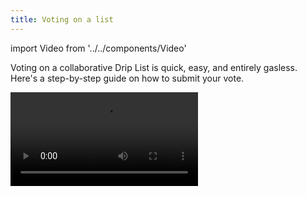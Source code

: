 ```yaml
---
title: Voting on a list
---
```


import Video from '../../components/Video'

Voting on a collaborative Drip List is quick, easy, and entirely gasless. Here's a step-by-step guide on how to submit your vote.

<Video src='/video/how-to-vote.mp4' caption="Voting on a collaborative Drip List. The list in this example is pre-configured with a set of possible recipients, and has hidden collaborators." />

## Step-by-step

1. **Navigate to the Drip List in voting.** Either follow a link directly to the Drip List in voting, or open the Drips App and find its creator's profile by using the Search button in the top-right corner.
2. **Connect your wallet.** Click "Connect" in the top-right corner and choose the wallet address that you are eligible to vote with.
3. **Click "Cast your vote".** If the currently-connected wallet address is a collaborator for the given list, the button will appear in the "Collaborators" section automatically.
4. **Assign percentages.** If the list has a set of pre-configured recipients, assign percentages to them according to your will. If there are no pre-configured recipients, first add any set of open-source GitHub repositories, other Drip Lists, or Ethereum addresses. Your percentages must add up to 100% before you can proceed.
5. **Submit your vote.** Once your percentages are assigned, click Submit, and confirm the vote signature in your wallet. Voting is off-chain, and entirely gasless. You'll be able to change your vote at any point within the voting period.
6. **Wait for the results.** If the Drip List in question is configured to hide collaborators, you'll be able to see the final results at the end of the voting period. If its collaborators are public, you can immediately see a running tally of what the list would look like if voting were to end right now.

### Voting with a Safe Multisig

If your collaborator address is managed by a Safe Multisig, follow the instructions in [Usage with a Safe](/advanced/usage-with-a-safe) to launch Drips within the Safe{Wallet} web app. You'll be able to vote by following the same steps outlined above, except your vote signature will require reaching quorum on your Safe.

## How votes are tallied

Every collaborator is asked to vote for what they think the final Drip List should look like — specifically, what Projects, ETH addresses, or other Drip Lists should receive what percentage of funds. The final result of the voting round is simply an average percentage of a particular recipient across all votes, capped to the top 200 recipients by overall percentage.
